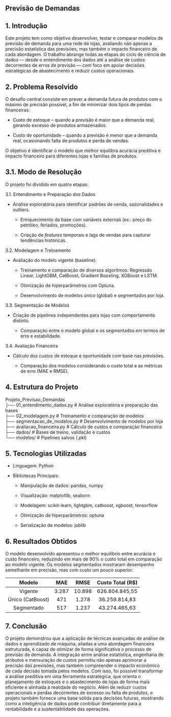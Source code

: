 ## **Previsão de Demandas**

## **1\. Introdução**

Este projeto tem como objetivo desenvolver, testar e comparar modelos de previsão de demanda para uma rede de lojas, avaliando não apenas a precisão estatística das previsões, mas também o impacto financeiro de cada abordagem. O trabalho abrange todas as etapas do ciclo de ciência de dados — desde o entendimento dos dados até a análise de custos decorrentes de erros de previsão — com foco em apoiar decisões estratégicas de abastecimento e reduzir custos operacionais.

## **2\. Problema Resolvido**

O desafio central consiste em prever a demanda futura de produtos com o máximo de precisão possível, a fim de minimizar dois tipos de perdas financeiras:

* Custo de estoque – quando a previsão é maior que a demanda real, gerando excesso de produtos armazenados.

* Custo de oportunidade – quando a previsão é menor que a demanda real, ocasionando falta de produtos e perda de vendas.

O objetivo é identificar o modelo que melhor equilibra acurácia preditiva e impacto financeiro para diferentes lojas e famílias de produtos.

## **3.1. Modo de Resolução**

O projeto foi dividido em quatro etapas:

3.1. Entendimento e Preparação dos Dados

* Análise exploratória para identificar padrões de venda, sazonalidades e outliers.

  * Enriquecimento da base com variáveis externas (ex.: preço do petróleo, feriados, promoções).

  * Criação de *features* temporais e lags de vendas para capturar tendências históricas.

3.2. Modelagem e Treinamento

* Avaliação do modelo vigente (baseline).

  * Treinamento e comparação de diversos algoritmos: Regressão Linear, LightGBM, CatBoost, Gradient Boosting, XGBoost e LSTM.

  * Otimização de hiperparâmetros com Optuna.

  * Desenvolvimento de modelos único (global) e segmentados por loja.

3.3. Segmentação de Modelos

* Criação de pipelines independentes para lojas com comportamento distinto.

  * Comparação entre o modelo global e os segmentados em termos de erro e estabilidade.

3.4. Avaliação Financeira

* Cálculo dos custos de estoque e oportunidade com base nas previsões.

  * Comparação dos modelos considerando o custo total e as métricas de erro (MAE e RMSE).

## **4\. Estrutura do Projeto**

Projeto\_Previsao\_Demandas  
├── 01\_entendimento\_dados.py         \# Análise exploratória e preparação das bases  
├── 02\_modelagem.py                  \# Treinamento e comparação de modelos  
├── segmentacao\_de\_modelos.py        \# Desenvolvimento de modelos por loja  
├── avaliacao\_financeira.py          \# Cálculo de custos e comparação financeira  
├── dados/                           \# Bases de treino, validação e custos  
└── modelos/                         \# Pipelines salvos (.pkl)

## **5\. Tecnologias Utilizadas**

* Linguagem: Python

* Bibliotecas Principais:

  * Manipulação de dados: pandas, numpy

  * Visualização: matplotlib, seaborn

  * Modelagem: scikit-learn, lightgbm, catboost, xgboost, tensorflow

  * Otimização de hiperparâmetros: optuna

  * Serialização de modelos: joblib

## **6\. Resultados Obtidos** 

O modelo desenvolvido apresentou o melhor equilíbrio entre acurácia e custo financeiro, reduzindo em mais de 90% o custo total em comparação ao modelo vigente. Os modelos segmentados mostraram desempenho semelhante em precisão, mas com custo um pouco superior.

| Modelo | MAE | RMSE | Custo Total (R$) |
| :---: | :---: | :---: | :---: |
| Vigente | 3.287 | 10.898 | 626.804.845,55 |
| Único (CatBoost) | 471 | 1.278 | 36.259.814,83 |
| Segmentado | 517 | 1.237 | 43.274.465,63 |

## **7\. Conclusão**

O projeto demonstrou que a aplicação de técnicas avançadas de análise de dados e aprendizado de máquina, aliadas a uma abordagem financeira estruturada, é capaz de otimizar de forma significativa o processo de previsão de demanda. A integração entre análise estatística, engenharia de atributos e mensuração de custos permitiu não apenas aprimorar a precisão das previsões, mas também compreender o impacto econômico de cada decisão tomada pelos modelos. Com isso, foi possível transformar a análise preditiva em uma ferramenta estratégica, que orienta o planejamento de estoques e o abastecimento de lojas de forma mais eficiente e alinhada à realidade do negócio. Além de reduzir custos operacionais e perdas decorrentes de excesso ou falta de produtos, o projeto também fornece uma base sólida para decisões futuras, mostrando como a inteligência de dados pode contribuir diretamente para a rentabilidade e a sustentabilidade das operações.

